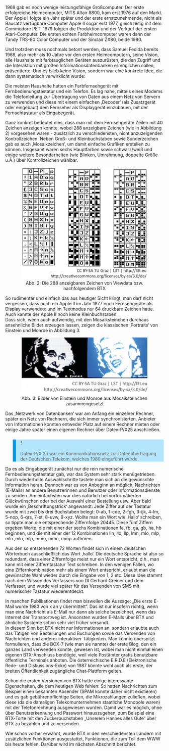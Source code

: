 <!-- filename: 02_Die_Grundidee_des_BTX.md -->
<!-- title: Die Grundidee des BTX -->

1968 gab es noch wenige leistungsfähige Großcomputer. Der erste erfolgreiche Heimcomputer, MITS Altair 8800, kam erst 1976 auf den Markt. Der Apple I folgte ein Jahr später und der erste ernstzunehmende, nicht als Bausatz verfügbare Computer Apple II sogar erst 1977, gleichzeitig mit dem Commodore PET. 1979 folgten die Produktion und der Verkauf der ersten Atari-Computer. Die ersten echten Farbheimcomputer waren dann der Tandy TRS-80 Color Computer und der Sinclair ZX80, beide 1980.

Und trotzdem muss nochmals betont werden, dass Samuel Fedida bereits 1968, also mehr als 10 Jahre vor den ersten Heimcomputern, seine Vision, alle Haushalte mit farbtauglichen Geräten auszurüsten, die den Zugriff und die Interaktion mit großen Informationsdatenbanken ermöglichen sollen, präsentierte. Und es blieb keine Vision, sondern war eine konkrete Idee, die dann systematisch verwirklicht wurde:

Die meisten Haushalte hatten ein Farbfernsehgerät mit Fernbedienungstastatur und ein Telefon. Es lag nahe, mittels eines Modems die Telefonleitung zur Übertragung von Daten aus einem Netz von Servern zu verwenden und diese mit einem einfachen ‚Decoder‘ (als Zusatzgerät oder eingebaut) dem Fernseher als Displaygerät einzubauen, mit der Fernsehtastatur als Eingabegerät.

Ganz konkret bedeutet dies, dass man mit dem Fernsehgeräte Zeilen mit 40 Zeichen anzeigen konnte, wobei 288 anzeigbare Zeichen (wie in Abbildung 2) vorgesehen waren - zusätzlich zu verschiedensten, nicht anzuzeigenden Kontrollzeichen. Neben Groß- und Kleinbuchstaben sowie Sonderzeichen gab es auch ‚Mosaikzeichen‘, um damit einfache Grafiken erstellen zu können. Insgesamt waren sechs Hauptfarben sowie schwarz/weiß und einige weitere Besonderheiten (wie Blinken, Umrahmung, doppelte Größe u.Ä.) über Kontrollzeichen wählbar.

<center><figure>
  <img src="img/2_Die_288_anzeigbaren_Zeichen_von_Viewdata_bzw_nachfolgendem_BTX.jpg" alt="Abb. 2: Die 288 anzeigbaren Zeichen von Viewdata bzw. nachfolgendem BTX">
  <figcaption>Abb. 2: Die 288 anzeigbaren Zeichen von Viewdata bzw. nachfolgendem BTX</figcaption>
</figure></center>


So rudimentär und einfach das aus heutiger Sicht klingt, man darf nicht vergessen, dass auch ein Apple II im Jahr 1977 noch Fernsehgeräte als Display verwendete und im Textmodus nur 64 druckbare Zeichen hatte. Auch kannte der Apple II noch keine Kleinbuchstaben.  
Dass sich, wenn auch aufwendig, mit den Mosaiksteinchen durchaus ansehnliche Bilder erzeugen lassen, zeigen die klassischen ‚Portraits‘ von Einstein und Monroe in Abbildung 3.

<center><figure>
  <img src="img/3_Bilder_von_Einstein_und_Monroe_aus_Mosaiksteinchen_zusammengesetzt.png" alt="Abb. 3: Bilder von Einstein und Monroe aus Mosaiksteinchen zusammengesetzt">
  <figcaption>Abb. 3: Bilder von Einstein und Monroe aus Mosaiksteinchen zusammengesetzt</figcaption>
</figure></center>


Das ‚Netzwerk von Datenbanken‘ war am Anfang ein einzelner Rechner, später ein Netz von Rechnern, die sich immer synchronisierten. Anbieter von Informationen konnten entweder Platz auf einem Rechner mieten oder einige Jahre später einen eigenen Rechner über Datex-P/X25 anschließen.

<blockquote style="background: #B3E5FC; border-left: 10px solid #039BE5">

### !

Datex-P/X 25 war ein Kommunikationsnetz zur Datenübertragung der Deutschen Telekom, welches 1980 eingeführt wurde.

</blockquote>

Da es als Eingabegerät zunächst nur die rein numerische Fernbedienungstastatur gab, war das System sehr stark menügetrieben. Durch wiederholte Auswahlschritte tastete man sich an die gewünschte Information heran. Dennoch war es von Anbeginn an möglich, Nachrichten (E-Mails) an andere Benutzerinnen und Benutzer oder Informationsdienste zu senden. Am einfachsten war dies natürlich bei vorformatierten Glückwünschen oder bei der Auswahl einer Bestellung usw. Aber bald wurde ein ‚Beschriftungstrick‘ angewandt: Jede Ziffer auf der Tastatur wurde mit zwei bis drei Buchstaben belegt: 0-ab, 1-cde, 2-fgh, 3-ijk, 4-lm, 5-nop, 6-qrs, 7-st, 8-uvw, 9-xyz. Wollte man ein Wort wie ‚Hallo‘ schreiben, so tippte man die entsprechende Ziffernfolge 20445. Diese fünf Ziffern ergeben Worte, die mit einer der sechs Kombinationen fa, fb, ga, gb, ha, hb beginnen, und die mit einer der 12 Kombinationen lln, llo, llp, lmn, mlo, mlp, mln ,mlo, mlp, mmn, mmo, mmp aufhören.

Aus den so entstehenden 72 Worten findet sich in einem deutschen Wörterbuch ausschließlich das Wort ‚hallo‘. Die deutsche Sprache ist also so redundant, dass einer Ziffernfolge meist nur ein Wort entspricht, d.h., man kann mit einer Zifferntastatur Text schreiben. In den wenigen Fällen, wo eine Ziffernkombination mehr als einem Wort entspricht, erlaubt man die gewünschte Wahl wieder durch die Eingabe von 1, 2 etc. Diese Idee stammt nach dem Wissen des Verfassers von DI Gerhard Greiner und dem Verfasser, und wurde viel später für das Versenden von SMS mit numerischer Tastatur wiederentdeckt.

In manchen Publikationen findet man bisweilen die Aussage: „Die erste E-Mail wurde 1983 von x an y übermittelt“. Das ist nur insofern richtig, wenn man eine Nachricht als E-Mail nur dann als solche bezeichnet, wenn das Internet der Transportweg ist. Ansonsten wurden E-Mails über BTX und ähnliche Systeme schon sehr viel früher versandt.  
In diesem Sinn bot BTX nicht nur Informationen an, sondern erlaubte auch das Tätigen von Bestellungen und Buchungen sowie das Versenden von Nachrichten und anderer interaktiver Tätigkeiten. Man könnte überspitzt formulieren, dass die BOX-7 (wie man sie nannte) der erste Blog, den ein ganzes Land verwenden konnte, gewesen ist, wobei man nicht einmal einen eigenen BTX-Anschluss benötigte, weil viele Postämter gratis benutzbare öffentliche Terminals anboten. Die österreichische E.R.D.E (Elektronische Rede- und Diskussions-Ecke) von 1987 könnte wohl auch als erste, der breiten Öffentlichkeit zugängliche Chat-Plattform gelten.

Schon die ersten Versionen von BTX hatte einige interessante Eigenschaften, die dem heutigen Web fehlen: So hatten Nachrichten zum Beispiel einen bekannten Absender (SPAM konnte daher nicht existieren) und es gab gebührenpflichtige Seiten, die Mikrozahlungen zuließen, wobei diese (da die damaligen Telekomunternehmen staatliche Monopole waren) mit der Telefonrechnung ausgewiesen wurden. Damit war es möglich, ohne über Benutzerkennung und Passwort hinauszugehen, zum Beispiel eine BTX-Torte mit den Zuckerbuchstaben „Unserem Hannes alles Gute“ über BTX zu bezahlen und zu versenden.

Wie schon vorher erwähnt, wurde BTX in den verschiedensten Ländern mit zusätzlichen Funktionen ausgestattet, Funktionen, die zum Teil dem WWW bis heute fehlen. Darüber wird im nächsten Abschnitt berichtet.
